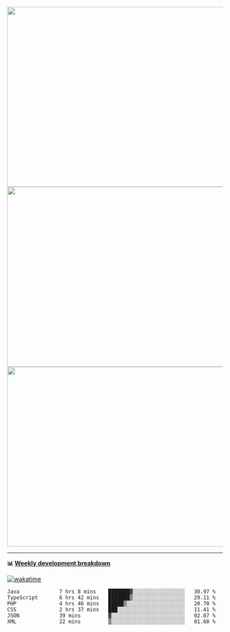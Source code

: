 <p float="left" align="middle"><img src="https://user-images.githubusercontent.com/56089155/195064669-12bd89bb-53c9-44b1-9fd8-993f93f585e1.png" width="600px" height="420px">
<img src="https://user-images.githubusercontent.com/56089155/195064706-c37aa3c8-f669-46c9-abba-1eadcbb910c5.png" width="600px" height="420px">
<img src="https://user-images.githubusercontent.com/56089155/195064753-0de674c7-4fc7-4831-a8a5-402e19cc77be.png" width="600px" height="420px"></p>

<hr />

**📊 [Weekly development breakdown](https://wakatime.com/@Ari24)**

[![wakatime](https://wakatime.com/badge/user/ca34c016-707f-4382-84cf-1823913a1423.svg)](https://wakatime.com/@ca34c016-707f-4382-84cf-1823913a1423)

<!--START_SECTION:waka-->

```text
Java             7 hrs 8 mins    ███████▓░░░░░░░░░░░░░░░░░   30.97 %
TypeScript       6 hrs 42 mins   ███████▒░░░░░░░░░░░░░░░░░   29.11 %
PHP              4 hrs 46 mins   █████▒░░░░░░░░░░░░░░░░░░░   20.70 %
CSS              2 hrs 37 mins   ███░░░░░░░░░░░░░░░░░░░░░░   11.41 %
JSON             39 mins         ▓░░░░░░░░░░░░░░░░░░░░░░░░   02.87 %
XML              22 mins         ▒░░░░░░░░░░░░░░░░░░░░░░░░   01.60 %
```

<!--END_SECTION:waka-->
